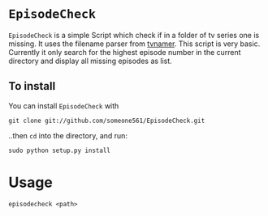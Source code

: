 # `EpisodeCheck`
`EpisodeCheck` is a simple Script which check if in a folder of tv series one is missing. It uses the filename parser from [tvnamer](https://github.com/dbr/tvnamer). This script is very basic. Currently it only search for the highest episode number in the current directory and display all missing episodes as list.

## To install

You can install `EpisodeCheck` with

    git clone git://github.com/someone561/EpisodeCheck.git

..then `cd` into the directory, and run:

    sudo python setup.py install

# Usage
    episodecheck <path>
